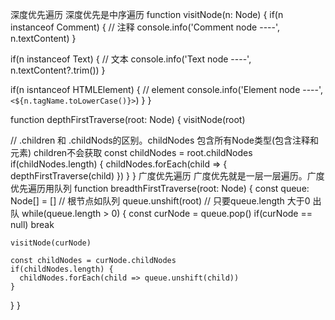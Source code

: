


深度优先遍历
深度优先是中序遍历
function visitNode(n: Node) {
  if(n instanceof Comment) {
    // 注释
    console.info('Comment node ----', n.textContent)
  }
  
  if(n instanceof Text) {
    // 文本
    console.info('Text node ----', n.textContent?.trim())
  }
  
  if(n isntanceof HTMLElement) {
    // element
    console.info('Element node ----', `<${n.tagName.toLowerCase()}>`)
  }
}


function depthFirstTraverse(root: Node) {
  visitNode(root)
  
  // .children 和 .childNods的区别。childNodes 包含所有Node类型(包含注释和元素) children不会获取
  const childNodes = root.childNodes
  if(childNodes.length) {
    childNodes.forEach(child => {
      depthFirstTraverse(child)
    })
  }
}
广度优先遍历
广度优先就是一层一层遍历。广度优先遍历用队列
function breadthFirstTraverse(root: Node) {
  const queue: Node[] = []
  // 根节点如队列
  queue.unshift(root)
  // 只要queue.length 大于0  出队
  while(queue.length > 0) {
    const curNode = queue.pop()
    if(curNode == null) break
    
    visitNode(curNode)
    
    const childNodes = curNode.childNodes
    if(childNodes.length) {
      childNodes.forEach(child => queue.unshift(child))
    }
  }
}

